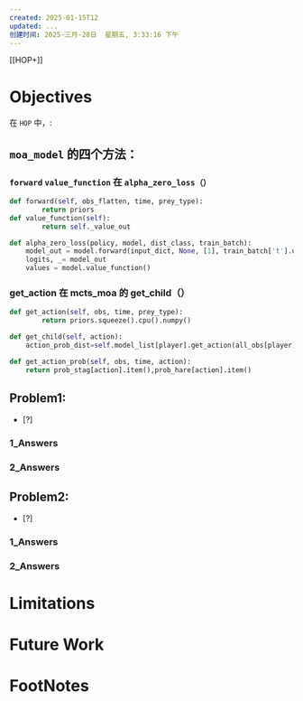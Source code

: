 ```yaml
---
created: 2025-01-15T12
updated: ...
创建时间: 2025-三月-28日  星期五, 3:33:16 下午
---
```

[[HOP+]]


# Objectives
 在 `HOP` 中，:
## `moa_model` 的四个方法： 

### `forward` `value_function` 在 `alpha_zero_loss（）` 

```python
def forward(self, obs_flatten, time, prey_type):
        return priors
def value_function(self):
        return self._value_out
```

```python
def alpha_zero_loss(policy, model, dist_class, train_batch):
    model_out = model.forward(input_dict, None, [1], train_batch['t'].unsqueeze(1))
    logits, _= model_out
    values = model.value_function()
```


### get_action 在 mcts_moa 的 get_child（）
```python
def get_action(self, obs, time, prey_type):
        return priors.squeeze().cpu().numpy()
```

```python
def get_child(self, action):
	action_prob_dist=self.model_list[player].get_action(all_obs[player],self.state['time'],self.target_prey)

```


```python
def get_action_prob(self, obs, time, action):
	return prob_stag[action].item(),prob_hare[action].item()
```



## Problem1: 
- [?] 

### 1_Answers


### 2_Answers



## Problem2: 
- [?] 

### 1_Answers


### 2_Answers



# Limitations
# Future Work
# FootNotes